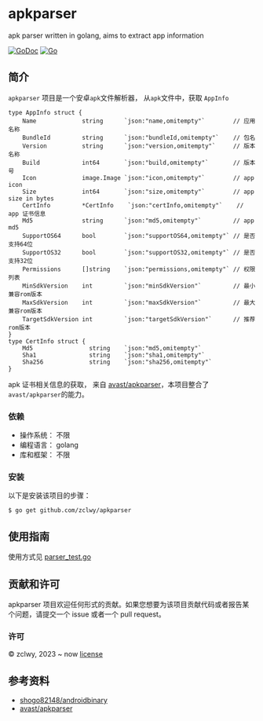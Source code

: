 # apkparser

apk parser written in golang, aims to extract app information

[![GoDoc](https://pkg.go.dev/badge/github.com/zclwy/apkparser)](https://pkg.go.dev/github.com/zclwy/apkparser)
[![Go](https://github.com/zclwy/apkparser/actions/workflows/go.yml/badge.svg)](https://github.com/zclwy/apkparser/actions/workflows/go.yml)

## 简介

`apkparser` 项目是一个安卓`apk`文件解析器， 从`apk`文件中，获取 `AppInfo`

```
type AppInfo struct {
	Name             string      `json:"name,omitempty"`        // 应用名称
	BundleId         string      `json:"bundleId,omitempty"`    // 包名
	Version          string      `json:"version,omitempty"`     // 版本名称
	Build            int64       `json:"build,omitempty"`       // 版本号
	Icon             image.Image `json:"icon,omitempty"`        // app icon
	Size             int64       `json:"size,omitempty"`        // app size in bytes
	CertInfo         *CertInfo    `json:"certInfo,omitempty"`    // app 证书信息
	Md5              string      `json:"md5,omitempty"`         // app md5
	SupportOS64      bool        `json:"supportOS64,omitempty"` // 是否支持64位
	SupportOS32      bool        `json:"supportOS32,omitempty"` // 是否支持32位
	Permissions      []string    `json:"permissions,omitempty"` // 权限列表
	MinSdkVersion    int         `json:"minSdkVersion"`         // 最小兼容rom版本
	MaxSdkVersion    int         `json:"maxSdkVersion"`         // 最大兼容rom版本
	TargetSdkVersion int         `json:"targetSdkVersion"`      // 推荐rom版本
}
type CertInfo struct {
	Md5                string    `json:"md5,omitempty"`
	Sha1               string    `json:"sha1,omitempty"`
	Sha256             string    `json:"sha256,omitempty"`
}
```

apk 证书相关信息的获取， 来自 [avast/apkparser](https://github.com/avast/apkparser)，本项目整合了 `avast/apkparser`的能力。

### 依赖

-   操作系统： 不限
-   编程语言： golang
-   库和框架： 不限

### 安装

以下是安装该项目的步骤：

    $ go get github.com/zclwy/apkparser

## 使用指南

使用方式见 [parser_test.go](parser_test.go)

## 贡献和许可

apkparser 项目欢迎任何形式的贡献。如果您想要为该项目贡献代码或者报告某个问题，请提交一个 issue 或者一个 pull request。

### 许可

© zclwy, 2023 ~ now [license](LICENSE)

## 参考资料

-   [shogo82148/androidbinary](https://github.com/shogo82148/androidbinary)
-   [avast/apkparser](https://github.com/avast/apkparser)
